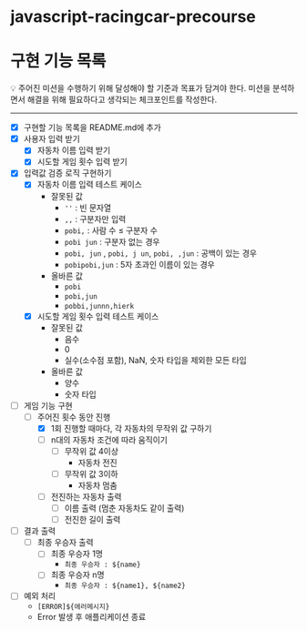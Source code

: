 # javascript-racingcar-precourse

# 구현 기능 목록

<aside>
💡
주어진 미션을 수행하기 위해 달성해야 할 기준과 목표가 담겨야 한다.
미션을 분석하면서 해결을 위해 필요하다고 생각되는 체크포인트를 작성한다.
</aside>

---

- [x] 구현할 기능 목록을 README.md에 추가
- [x] 사용자 입력 받기
  - [x] 자동차 이름 입력 받기
  - [x] 시도할 게임 횟수 입력 받기
- [x] 입력값 검증 로직 구현하기
  - [x] 자동차 이름 입력 테스트 케이스
    - 잘못된 값
      - `''` : 빈 문자열
      - `,,` : 구분자만 입력
      - `pobi,` : 사람 수 ≤ 구분자 수
      - `pobi jun` : 구분자 없는 경우
      - `pobi, jun` , `pobi, j un`, `pobi, ,jun` : 공백이 있는 경우
      - `pobipobi,jun` : 5자 초과인 이름이 있는 경우
    - 올바른 값
      - `pobi`
      - `pobi,jun`
      - `pobbi,junnn,hierk`
  - [x] 시도할 게임 횟수 입력 테스트 케이스
    - 잘못된 값
      - 음수
      - 0
      - 실수(소수점 포함), NaN, 숫자 타입을 제외한 모든 타입
    - 올바른 값
      - 양수
      - 숫자 타입
- [ ] 게임 기능 구현
  - [ ] 주어진 횟수 동안 진행
    - [x] 1회 진행할 때마다, 각 자동차의 무작위 값 구하기
    - [ ] n대의 자동차 조건에 따라 움직이기
      - [ ] 무작위 값 4이상
        - 자동차 전진
      - [ ] 무작위 값 3이하
        - 자동차 멈춤
    - [ ] 전진하는 자동차 출력
      - [ ] 이름 출력 (멈춘 자동차도 같이 출력)
      - [ ] 전진한 길이 출력
- [ ] 결과 출력
  - [ ] 최종 우승자 출력
    - [ ] 최종 우승자 1명
      - `최종 우승자 : ${name}`
    - [ ] 최종 우승자 n명
      - `최종 우승자 : ${name1}, ${name2}`
- [ ] 예외 처리
  - `[ERROR]${에러메시지}`
  - Error 발생 후 애플리케이션 종료
